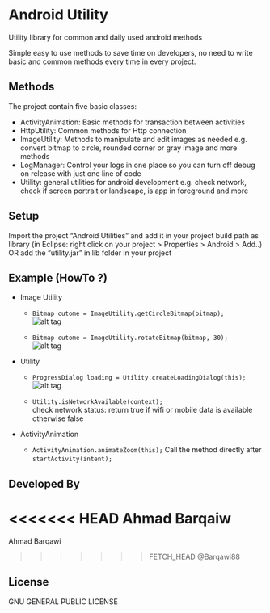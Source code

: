 Android Utility
======

Utility library for common and daily used android methods

Simple easy to use methods to save time on developers, no need to write basic and common methods every time in every project.


Methods
-----
The project contain five basic classes:
* ActivityAnimation: Basic methods for transaction between activities 
* HttpUtility: Common methods for Http connection 
* ImageUtility: Methods to manipulate and edit images as needed e.g. convert bitmap to circle, rounded corner or gray image and more methods
* LogManager: Control your logs in one place so you can turn off debug on release with just one line of code
* Utility: general utilities for android development e.g. check network, check if screen portrait or landscape, is app in foreground and more

Setup
-----
Import the project “Android Utilities” and add it in your project build path as library (in Eclipse: right click on your project > Properties > Android > Add..) <br/>
OR add the “utility.jar” in lib folder in your project

Example (HowTo ?)
-----
* Image Utility <br/>
    * ``` Bitmap cutome = ImageUtility.getCircleBitmap(bitmap); ``` <br/>
    ![alt tag](https://raw.github.com/Barqawiz/AndroidUtility/master/example/circle_image.png)

   * ``` Bitmap cutome = ImageUtility.rotateBitmap(bitmap, 30); ``` <br/>
    ![alt tag](https://raw.github.com/Barqawiz/AndroidUtility/master/example/rotate_image.png)


*  Utility <br/>
    * ``` ProgressDialog loading = Utility.createLoadingDialog(this); ``` <br/>
      ![alt tag](https://raw.github.com/Barqawiz/AndroidUtility/master/example/loading_view.png) 

    * ``` Utility.isNetworkAvailable(context); ``` <br/>
      check network status: return true if wifi or mobile data is available otherwise false

* ActivityAnimation  <br/>
    * ``` ActivityAnimation.animateZoom(this); ```
       Call the method directly after ``` startActivity(intent); ```

Developed By
------------

<<<<<<< HEAD
Ahmad Barqaiw
=======
Ahmad Barqawi
>>>>>>> FETCH_HEAD
@Barqawi88


License
-------
  GNU GENERAL PUBLIC LICENSE

